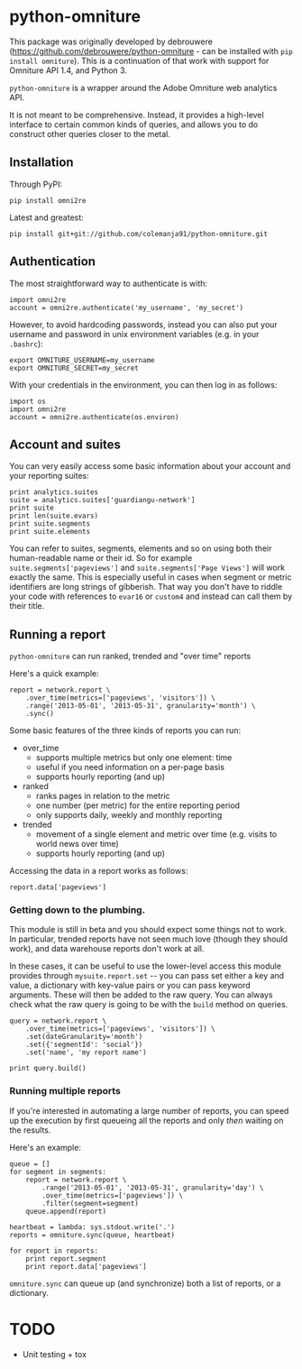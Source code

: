 # python-omniture

This package was originally developed by debrouwere (https://github.com/debrouwere/python-omniture - can be installed with `pip install omniture`).
This is a continuation of that work with support for Omniture API 1.4, and Python 3.

`python-omniture` is a wrapper around the Adobe Omniture web analytics API.

It is not meant to be comprehensive. Instead, it provides a high-level interface
to certain common kinds of queries, and allows you to do construct other queries
closer to the metal.

## Installation

Through PyPI:

    pip install omni2re

Latest and greatest:

    pip install git+git://github.com/colemanja91/python-omniture.git

## Authentication

The most straightforward way to authenticate is with:

    import omni2re
    account = omni2re.authenticate('my_username', 'my_secret')

However, to avoid hardcoding passwords, instead you can also put your username
and password in unix environment variables (e.g. in your `.bashrc`):

    export OMNITURE_USERNAME=my_username
    export OMNITURE_SECRET=my_secret

With your credentials in the environment, you can then log in as follows:

    import os
    import omni2re
    account = omni2re.authenticate(os.environ)

## Account and suites

You can very easily access some basic information about your account and your
reporting suites:

    print analytics.suites
    suite = analytics.suites['guardiangu-network']
    print suite
    print len(suite.evars)
    print suite.segments
    print suite.elements

You can refer to suites, segments, elements and so on using both their
human-readable name or their id. So for example `suite.segments['pageviews']` and `suite.segments['Page Views']` will work exactly the same. This is especially useful in cases when segment or metric identifiers are long strings of gibberish. That way you don't have to riddle your code with references to `evar16` or `custom4` and instead can call them by their title.

## Running a report

`python-omniture` can run ranked, trended and "over time" reports

Here's a quick example:

    report = network.report \
        .over_time(metrics=['pageviews', 'visitors']) \
        .range('2013-05-01', '2013-05-31', granularity='month') \
        .sync()

Some basic features of the three kinds of reports you can run:

* over_time
  * supports multiple metrics but only one element: time
  * useful if you need information on a per-page basis
  * supports hourly reporting (and up)
* ranked
  * ranks pages in relation to the metric
  * one number (per metric) for the entire reporting period
  * only supports daily, weekly and monthly reporting
* trended
  * movement of a single element and metric over time (e.g. visits to world news over time)
  * supports hourly reporting (and up)

Accessing the data in a report works as follows:

    report.data['pageviews']

### Getting down to the plumbing.

This module is still in beta and you should expect some things not to work. In particular, trended reports have not seen much love (though they should work), and data warehouse reports don't work at all.

In these cases, it can be useful to use the lower-level access this module provides through `mysuite.report.set` -- you can pass set either a key and value, a dictionary with key-value pairs or you can pass keyword arguments. These will then be added to the raw query. You can always check what the raw query is going to be with the `build` method on queries.

    query = network.report \
        .over_time(metrics=['pageviews', 'visitors']) \
        .set(dateGranularity='month')
        .set({'segmentId': 'social'})
        .set('name', 'my report name')

    print query.build()

### Running multiple reports

If you're interested in automating a large number of reports, you can speed up the
execution by first queueing all the reports and only _then_ waiting on the results.

Here's an example:

    queue = []
    for segment in segments:
        report = network.report \
            .range('2013-05-01', '2013-05-31', granularity='day') \
            .over_time(metrics=['pageviews']) \
            .filter(segment=segment)
        queue.append(report)

    heartbeat = lambda: sys.stdout.write('.')
    reports = omniture.sync(queue, heartbeat)

    for report in reports:
        print report.segment
        print report.data['pageviews']

`omniture.sync` can queue up (and synchronize) both a list of reports, or a dictionary.

# TODO
- Unit testing + tox
